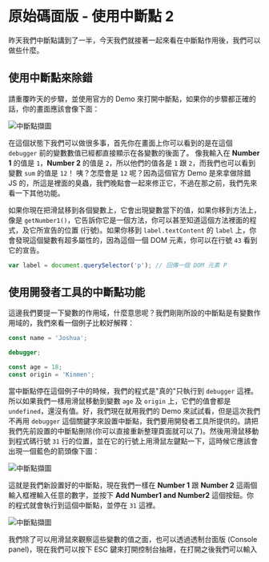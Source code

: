 # 原始碼面版 - 使用中斷點 2
昨天我們中斷點講到了一半，今天我們就接著一起來看在中斷點作用後，我們可以做些什麼。

## 使用中斷點來除錯
請重覆昨天的步驟，並使用官方的 Demo 來打開中斷點，如果你的步驟都正確的話，你的畫面應該會像下面：

![中斷點擷圖]()

在這個狀態下我們可以做很多事，首先你在畫面上你可以看到的是在這個 `debugger` 前的變數數值已經都直接顯示在各變數的後面了。
像我輸入在 **Number 1** 的值是 `1`，**Number 2** 的值是 `2`，所以他們的值各是 `1` 跟 `2`，而我們也可以看到變數 `sum` 的值是 `12`！
咦？怎麼會是 `12` 呢？因為這個官方 Demo 是來拿做除錯 JS 的，所這是裡面的臭蟲，我們晚點會一起來修正它，不過在那之前，我們先來看一下其他功能。

如果你現在把滑鼠移到各個變數上，它會出現變數當下的值，如果你移到方法上，像是 `getNumber1()`，它告訴你它是一個方法，你可以甚至知道這個方法裡面的程式，及它所宣告的位置 (行號)。如果你移到 `label.textContent` 的 `label` 上，你會發現這個變數有超多屬性的，因為這個一個 DOM 元素，你可以在行號 `43` 看到它的宣告。

```js
var label = document.querySelector('p'); // 回傳一個 DOM 元素 P
```

## 使用開發者工具的中斷點功能
這邊我們要提一下變數的作用域，什麼意思呢？我們剛剛所設的中斷點是有變數作用域的，我們來看一個例子比較好解釋：
```js
const name = 'Joshua';

debugger;

const age = 18;
const origin = 'Kinmen';
```

當中斷點停在這個例子中的時候，我們的程式是"真的"只執行到 `debugger` 這裡。所以如果我們一樣用滑鼠移動到變數 `age` 及 `origin` 上，它們的值會都是 `undefined`，還沒有值。好，我們現在就用我們的 Demo 來試試看，但是這次我們不再用 `debugger` 這個關鍵字來設置中斷點，我們要用開發者工具所提供的。請把我們先前設置的中斷點刪除(你可以直接重新整理頁面就可以了)。然後用滑鼠移動到程式碼行號 `31` 行的位置，並在它的行號上用滑鼠左鍵點一下，這時候它應該會出現一個藍色的箭頭像下圖：

![中斷點擷圖]()

這就是我們新設置好的中斷點，現在我們一樣在 **Number 1** 跟 **Number 2** 這兩個輸入框裡輸入任意的數字，並按下 **Add Number1 and Number2** 這個按鈕。你的程式就會執行到這個中斷點，並停在 `31` 這裡。

![中斷點擷圖]()

我們除了可以用滑鼠來觀察這些變數的值之面，也可以透過透制台面版 (Console panel)，現在我們可以按下 ESC 鍵來打開控制台抽屜，在打開之後我們可以輸入
